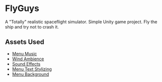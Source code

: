 # FlyGuys
A "Totally" realistic spaceflight simulator.
Simple Unity game project. Fly the ship and try not to crash it.


## Assets Used
- [Menu Music](https://freesound.org/people/Mrthenoronha/sounds/371516/)
- [Wind Ambience](https://freesound.org/people/janbezouska/sounds/397092/)
- [Sound Effects](https://assetstore.unity.com/packages/audio/sound-fx/8-bit-sfx-32831)
- [Menu Text Stylizing](https://assetstore.unity.com/packages/essentials/beta-projects/textmesh-pro-84126)
- [Menu Background](https://images4.alphacoders.com/106/106826.jpg)